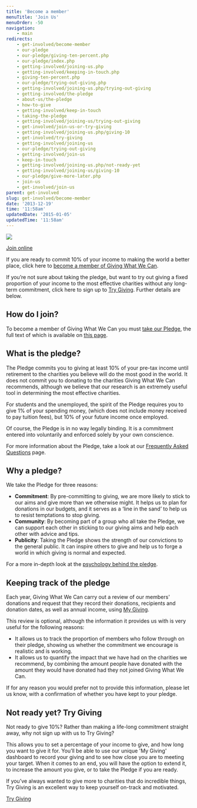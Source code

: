 ```yaml
---
title: 'Become a member'
menuTitle: 'Join Us'
menuOrder: -50
navigation:
    - main
redirects:
    - get-involved/become-member
    - our-pledge
    - our-pledge/giving-ten-percent.php
    - our-pledge/index.php
    - getting-involved/joining-us.php
    - getting-involved/keeping-in-touch.php
    - giving-ten-percent.php
    - our-pledge/trying-out-giving.php
    - getting-involved/joining-us.php/trying-out-giving
    - getting-involved/the-pledge
    - about-us/the-pledge
    - how-to-give
    - getting-involved/keep-in-touch
    - taking-the-pledge
    - getting-involved/joining-us/trying-out-giving
    - get-involved/join-us-or-try-giving
    - getting-involved/joining-us.php/giving-10
    - get-involved/try-giving
    - getting-involved/joining-us
    - our-pledge/trying-out-giving
    - getting-involved/join-us
    - keep-in-touch
    - getting-involved/joining-us.php/not-ready-yet
    - getting-involved/joining-us/giving-10
    - our-pledge/give-more-later.php
    - join-us
    - get-involved/join-us
parent: get-involved
slug: get-involved/become-member
date: '2013-12-19'
time: '11:58am'
updatedDate: '2015-01-05'
updatedTime: '11:58am'
---
```

![](/images/uploads/party.jpg)

<a href="/join" class="btn btn-primary">Join online</a>

If you are ready to commit 10% of your income to making the world a better place, click here to [become a member of Giving What We Can](/join).

If you’re not sure about taking the pledge, but want to try out giving a fixed proportion of your income to the most effective charities without any long-term commitment, click here to sign up to [Try Giving](/try-giving). Further details are below.

## How do I join?

To become a member of Giving What We Can you must [take our Pledge](/join), the full text of which is available on [this page](/pledge).

## What is the pledge?

The Pledge commits you to giving at least 10% of your pre-tax income until retirement to the charities you believe will do the most good in the world. It does not commit you to donating to the charities Giving What We Can recommends, although we believe that our research is an extremely useful tool in determining the most effective charities.

For students and the unemployed, the spirit of the Pledge requires you to give 1% of your spending money, (which does not include money received to pay tuition fees), but 10% of your future income once employed.

Of course, the Pledge is in no way legally binding. It is a commitment entered into voluntarily and enforced solely by your own conscience.

For more information about the Pledge, take a look at our [Frequently Asked Questions](/about-us/frequently-asked-questions) page.

## Why a pledge?

We take the Pledge for three reasons:

*   **Commitment**: By pre-committing to giving, we are more likely to stick to our aims and give more than we otherwise might. It helps us to plan for donations in our budgets, and it serves as a ‘line in the sand’ to help us to resist temptations to stop giving.
*   **Community**: By becoming part of a group who all take the Pledge, we can support each other in sticking to our giving aims and help each other with advice and tips.
*   **Publicity**: Taking the Pledge shows the strength of our convictions to the general public. It can inspire others to give and help us to forge a world in which giving is normal and expected.

For a more in-depth look at the [psychology behind the pledge](/get-involved/join-us/why-pledge).

## Keeping track of the pledge

Each year, Giving What We Can carry out a review of our members' donations and request that they record their donations, recipients and donation dates, as well as annual income, using [My Giving](/my-giving).

This review is optional, although the information it provides us with is very useful for the following reasons:

*   It allows us to track the proportion of members who follow through on their pledge, showing us whether the commitment we encourage is realistic and is working.
*   It allows us to quantify the impact that we have had on the charities we recommend, by combining the amount people have donated with the amount they would have donated had they not joined Giving What We Can.

If for any reason you would prefer not to provide this information, please let us know, with a confirmation of whether you have kept to your pledge.

[](#1)<a></a>

## Not ready yet? Try Giving

Not ready to give 10%? Rather than making a life-long commitment straight away, why not sign up with us to Try Giving?

This allows you to set a percentage of your income to give, and how long you want to give it for. You’ll be able to use our unique 'My Giving' dashboard to record your giving and to see how close you are to meeting your target. When it comes to an end, you will have the option to extend it, to increase the amount you give, or to take the Pledge if you are ready.

If you’ve always wanted to give more to charities that do incredible things, Try Giving is an excellent way to keep yourself on-track and motivated.

<a href="/try-giving" class="btn btn-primary">Try Giving</a>